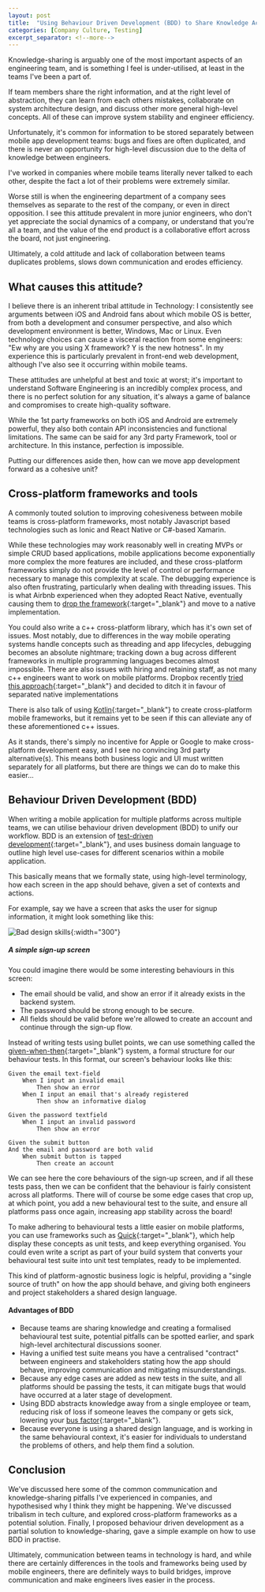 ```yaml
---
layout: post
title:  "Using Behaviour Driven Development (BDD) to Share Knowledge Across Engineering Teams"
categories: [Company Culture, Testing]
excerpt_separator: <!--more-->
---
```

Knowledge-sharing is arguably one of the most important aspects of an engineering team, and is something I feel is under-utilised, at least in the teams I've been a part of.

If team members share the right information, and at the right level of abstraction, they can learn from each others mistakes, collaborate on system architecture design, and discuss other more general high-level concepts. All of these can improve system stability and engineer efficiency.
<!--more-->

Unfortunately, it's common for information to be stored separately between mobile app development teams: bugs and fixes are often duplicated, and there is never an opportunity for high-level discussion due to the delta of knowledge between engineers.

I've worked in companies where mobile teams literally never talked to each other, despite the fact a lot of their problems were extremely similar.

Worse still is when the engineering department of a company sees themselves as separate to the rest of the company, or even in direct opposition. I see this attitude prevalent in more junior engineers, who don't yet appreciate the social dynamics of a company, or understand that you're all a team, and the value of the end product is a collaborative effort across the board, not just engineering.

Ultimately, a cold attitude and lack of collaboration between teams duplicates problems, slows down communication and erodes efficiency.

## What causes this attitude?

I believe there is an inherent tribal attitude in Technology: I consistently see arguments between iOS and Android fans about which mobile OS is better, from both a development and consumer perspective, and also which development environment is better, Windows, Mac or Linux. Even technology choices can cause a visceral reaction from some engineers: "Ew why are you using X framework? Y is the new hotness". In my experience this is particularly prevalent in front-end web development, although I've also see it occurring within mobile teams.

These attitudes are unhelpful at best and toxic at worst; it's important to understand Software Engineering is an incredibly complex process, and there is no perfect solution for any situation, it's always a game of balance and compromises to create high-quality software.

While the 1st party frameworks on both iOS and Android are extremely powerful, they also both contain API inconsistencies and functional limitations. The same can be said for any 3rd party Framework, tool or architecture. In this instance, perfection is impossible.

Putting our differences aside then, how can we move app development forward as a cohesive unit?

## Cross-platform frameworks and tools

A commonly touted solution to improving cohesiveness between mobile teams is cross-platform frameworks, most notably Javascript based technologies such as Ionic and React Native or C#-based Xamarin. 

While these technologies may work reasonably well in creating MVPs or simple CRUD based applications, mobile applications become exponentially more complex the more features are included, and these cross-platform frameworks simply do not provide the level of control or performance necessary to manage this complexity at scale. The debugging experience is also often frustrating, particularly when dealing with threading issues. This is what Airbnb experienced when they adopted React Native, eventually causing them to [drop the framework](https://medium.com/airbnb-engineering/sunsetting-react-native-1868ba28e30a){:target="_blank"} and move to a native implementation.

You could also write a c++ cross-platform library, which has it's own set of issues. Most notably, due to differences in the way mobile operating systems handle concepts such as threading and app lifecycles, debugging becomes an absolute nightmare; tracking down a bug across different frameworks in multiple programming languages becomes almost impossible. There are also issues with hiring and retaining staff, as not many c++ engineers want to work on mobile platforms. Dropbox recently [tried this approach](https://blogs.dropbox.com/tech/2019/08/the-not-so-hidden-cost-of-sharing-code-between-ios-and-android/){:target="_blank"} and decided to ditch it in favour of separated native implementations

There is also talk of using [Kotlin](https://kotlinlang.org/docs/reference/multiplatform.html){:target="_blank"} to create cross-platform mobile frameworks, but it remains yet to be seen if this can alleviate any of these aforementioned c++ issues.

As it stands, there's simply no incentive for Apple or Google to make cross-platform development easy, and I see no convincing 3rd party alternative(s). This means both business logic and UI must written separately for all platforms, but there are things we can do to make this easier...

## Behaviour Driven Development (BDD)

When writing a mobile application for multiple platforms across multiple teams, we can utilise behaviour driven development (BDD) to unify our workflow. BDD is an extension of [test-driven development](https://en.wikipedia.org/wiki/Test-driven_development){:target="_blank"}, and uses business domain language to outline high level use-cases for different scenarios within a mobile application.

This basically means that we formally state, using high-level terminology, how each screen in the app should behave, given a set of contexts and actions.

For example, say we have a screen that asks the user for signup information, it might look something like this:

![Bad design skills](/images/behaviour-driven-development/app.png){:width="300"}
##### A simple sign-up screen

You could imagine there would be some interesting behaviours in this screen:

- The email should be valid, and show an error if it already exists in the backend system.
- The password should be strong enough to be secure.
- All fields should be valid before we're allowed to create an account and continue through the sign-up flow.

Instead of writing tests using bullet points, we can use something called the [given-when-then](https://www.martinfowler.com/bliki/GivenWhenThen.html){:target="_blank"} system, a formal structure for our behaviour tests. In this format, our screen's behaviour looks like this:

```
Given the email text-field
	When I input an invalid email
		Then show an error
	When I input an email that's already registered
		Then show an informative dialog
		
Given the password textfield
	When I input an invalid password
		Then show an error

Given the submit button
And the email and password are both valid
	When submit button is tapped
		Then create an account
```

We can see here the core behaviours of the sign-up screen, and if all these tests pass, then we can be confident that the behaviour is fairly consistent across all platforms. There will of course be some edge cases that crop up, at which point, you add a new behavioural test to the suite, and ensure all platforms pass once again, increasing app stability across the board!

To make adhering to behavioural tests a little easier on mobile platforms, you can use frameworks such as [Quick](https://github.com/Quick/Quick){:target="_blank"}, which help display these concepts as unit tests, and keep everything organised. You could even write a script as part of your build system that converts your behavioural test suite into unit test templates, ready to be implemented.

This kind of platform-agnostic business logic is helpful, providing a "single source of truth" on how the app should behave, and giving both engineers and project stakeholders a shared design language.

#### Advantages of BDD
- Because teams are sharing knowledge and creating a formalised behavioural test suite, potential pitfalls can be spotted earlier, and spark high-level architectural discussions sooner.
- Having a unified test suite means you have a centralised "contract" between engineers and stakeholders stating how the app should behave, improving communication and mitigating misunderstandings.
- Because any edge cases are added as new tests in the suite, and all platforms should be passing the tests, it can mitigate bugs that would have occurred at a later stage of development.
- Using BDD abstracts knowledge away from a single employee or team, reducing risk of loss if someone leaves the company or gets sick, lowering your [bus factor](https://en.wikipedia.org/wiki/Bus_factor){:target="_blank"}.
- Because everyone is using a shared design language, and is working in the same behavioural context, it's easier for individuals to understand the problems of others, and help them find a solution.

## Conclusion
We've discussed here some of the common communication and knowledge-sharing pitfalls I've experienced in companies, and hypothesised why I think they might be happening. We've discussed tribalism in tech culture, and explored cross-platform frameworks as a potential solution. Finally, I proposed behaviour driven development as a partial solution to knowledge-sharing, gave a simple example on how to use BDD in practise.

Ultimately, communication between teams in technology is hard, and while there are certainly differences in the tools and frameworks being used by mobile engineers, there are definitely ways to build bridges, improve communication and make engineers lives easier in the process.
